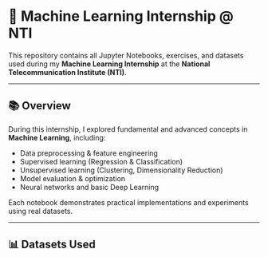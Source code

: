 # 🧠 Machine Learning Internship @ NTI

This repository contains all Jupyter Notebooks, exercises, and datasets used during my **Machine Learning Internship** at the **National Telecommunication Institute (NTI)**.

---

## 📚 Overview
During this internship, I explored fundamental and advanced concepts in **Machine Learning**, including:
- Data preprocessing & feature engineering  
- Supervised learning (Regression & Classification)  
- Unsupervised learning (Clustering, Dimensionality Reduction)  
- Model evaluation & optimization  
- Neural networks and basic Deep Learning  

Each notebook demonstrates practical implementations and experiments using real datasets.

---

## 📊 Datasets Used


